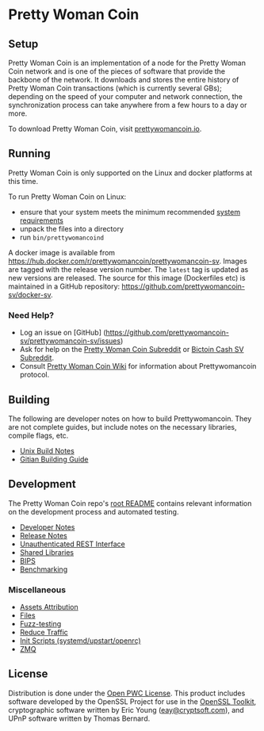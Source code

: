 Pretty Woman Coin
=====================

Setup
---------------------
Pretty Woman Coin is an implementation of a node for the Pretty Woman Coin network and is one of the pieces of software that provide 
the backbone of the network. It downloads and stores the entire history of Pretty Woman Coin transactions (which is currently 
several GBs); depending on the speed of your computer and network connection, the synchronization process can take 
anywhere from a few hours to a day or more.

To download Pretty Woman Coin, visit [prettywomancoin.io](https://prettywomancoin.io/).

Running
---------------------
Pretty Woman Coin is only supported on the Linux and docker platforms at this time.

To run Pretty Woman Coin on Linux:

* ensure that your system meets the minimum recommended [system requirements](https://prettywomancoin.io/2019/08/02/prettywomancoin-sv-node-system-requirements/)
* unpack the files into a directory
* run `bin/prettywomancoind`

A docker image is available from https://hub.docker.com/r/prettywomancoin/prettywomancoin-sv. Images are tagged with 
the release version number. The `latest` tag is updated as new versions are released. The source for this image 
(Dockerfiles etc) is maintained in a GitHub repository: https://github.com/prettywomancoin-sv/docker-sv. 
 
### Need Help?

* Log an issue on [GitHub] (https://github.com/prettywomancoin-sv/prettywomancoin-sv/issues)
* Ask for help on the [Pretty Woman Coin Subreddit](https://www.reddit.com/r/prettywomancoinSV/) or
[Bictoin Cash SV Subreddit](https://www.reddit.com/r/prettywomancoincashSV/).
* Consult [Pretty Woman Coin Wiki](https://wiki.prettywomancoin.io/) for information about Prettywomancoin protocol.

Building
---------------------
The following are developer notes on how to build Prettywomancoin. They are not complete guides, but include notes on the 
necessary libraries, compile flags, etc.

- [Unix Build Notes](build-unix.md)
- [Gitian Building Guide](gitian-building.md)

Development
---------------------
The Pretty Woman Coin repo's [root README](/README.md) contains relevant information on the development process and automated 
testing.

- [Developer Notes](developer-notes.md)
- [Release Notes](release-notes.md)
- [Unauthenticated REST Interface](REST-interface.md)
- [Shared Libraries](shared-libraries.md)
- [BIPS](bips.md)
- [Benchmarking](benchmarking.md)

### Miscellaneous
- [Assets Attribution](assets-attribution.md)
- [Files](files.md)
- [Fuzz-testing](fuzzing.md)
- [Reduce Traffic](reduce-traffic.md)
- [Init Scripts (systemd/upstart/openrc)](init.md)
- [ZMQ](zmq.md)

License
---------------------
Distribution is done under the [Open PWC License](/LICENSE). This product includes software developed by the OpenSSL 
Project for use in the [OpenSSL Toolkit](https://www.openssl.org/), cryptographic software written by Eric Young 
([eay@cryptsoft.com](mailto:eay@cryptsoft.com)), and UPnP software written by Thomas Bernard.
